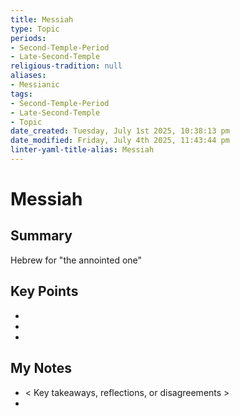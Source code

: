 ```yaml
---
title: Messiah
type: Topic
periods:
- Second-Temple-Period
- Late-Second-Temple
religious-tradition: null
aliases:
- Messianic
tags:
- Second-Temple-Period
- Late-Second-Temple
- Topic
date_created: Tuesday, July 1st 2025, 10:38:13 pm
date_modified: Friday, July 4th 2025, 11:43:44 pm
linter-yaml-title-alias: Messiah
---
```


# Messiah

## Summary
Hebrew for "the annointed one"

## Key Points
- 
- 
- 

## My Notes
- < Key takeaways, reflections, or disagreements >
- 
